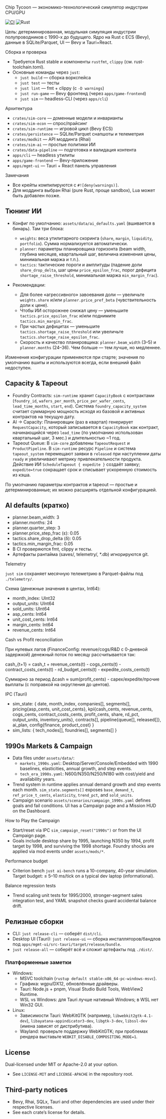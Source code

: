 Chip Tycoon — экономико-технологический симулятор индустрии CPU/GPU

[![CI](https://github.com/your-org/chip-tycoon/actions/workflows/ci.yml/badge.svg)](https://github.com/your-org/chip-tycoon/actions/workflows/ci.yml)
![Rust](https://img.shields.io/badge/rust-stable%201.75%2B-orange)

Цель: детерминированная, модульная симуляция индустрии полупроводников с 1990-х до будущего. Ядро на Rust с ECS (Bevy), данные в SQLite/Parquet, UI — Bevy и Tauri+React.

Сборка и проверка

- Требуется Rust stable и компоненты `rustfmt`, `clippy` (см. rust-toolchain.toml).
- Основные команды через `just`:
  - `just build` — сборка воркспейса
  - `just test` — тесты
  - `just lint` — fmt + clippy (c `-D warnings`)
  - `just run-game` — Bevy фронтенд (через `apps/game-frontend`)
  - `just sim` — headless-CLI (через `apps/cli`)

Архитектура

- `crates/sim-core` — доменные модели и инварианты
- `crates/sim-econ` — спрос/прайсинг
- `crates/sim-runtime` — игровой цикл (Bevy ECS)
- `crates/persistence` — SQLite/Parquet снапшоты и телеметрия
- `crates/modkit` — API моддинга (Rhai)
- `crates/sim-ai` — простые политики ИИ
- `crates/data-pipeline` — подготовка и валидация контента
- `apps/cli` — headless утилиты
- `apps/game-frontend` — Bevy-приложение
- `apps/mgmt-ui` — Tauri + React панель управления

Замечания

- Все крейты компилируются с `#![deny(warnings)]`.
- Для моддинга выбран Rhai (pure Rust, проще sandbox), Lua может быть добавлен позже.

## Тюнинг ИИ

- Конфиг по умолчанию: `assets/data/ai_defaults.yaml` (вшивается в бинарь). Там три блока:
  - `weights`: веса утилитарного скоринга (`share`, `margin`, `liquidity`, `portfolio`). Сумма нормализуется автоматически.
  - `planner`: параметры планировщика горизонта (beam width, глубина месяцев, квартальный шаг, величина изменения цены, минимальная маржа и т.п.).
  - `tactics`: тактические пороги и амплитуды (падение доли `share_drop_delta`, шаг цены `price_epsilon_frac`, порог дефицита `shortage_raise_threshold`, минимальная маржа `min_margin_frac`).

- Рекомендации:
  - Для более «агрессивного» завоевания доли — увеличьте `weights.share` и/или `planner.price_pref_beta` (чувствительность доли к цене).
  - Чтобы ИИ осторожнее снижал цену — уменьшите `tactics.price_epsilon_frac` и/или поднимите `tactics.min_margin_frac`.
  - При частых дефицитах — уменьшите `tactics.shortage_raise_threshold` или увеличьте `tactics.shortage_raise_epsilon_frac`.
  - Скорость и качество планировщика: `planner.beam_width` (3–5) и `planner.months` (24–36). Чем больше — тем лучше, но медленнее.

Изменения конфигурации применяются при старте; значения по умолчанию вшиты и используются всегда, если внешний файл недоступен.

## Capacity & Tapeout

- Foundry Contracts: `sim-runtime` хранит `CapacityBook` с контрактами (`foundry_id`, `wafers_per_month`, `price_per_wafer_cents`, `lead_time_months`, `start`, `end`). Система `foundry_capacity_system` считает суммарную мощность исходя из базовой и активных контрактов на текущую дату.
- AI → Capacity: Планировщик (раз в квартал) генерирует `RequestCapacity`, который записывается в `CapacityBook` как контракт, начинающийся через `lead_time` (по умолчанию использован квартальный шаг, 3 мес.) и длительностью ~1 год.
- Tapeout Queue: В `sim-core` добавлены `TapeoutRequest` и `ProductPipeline`. В `sim-runtime` ресурс `Pipeline` и система `tapeout_system` перемещают заявки в `released` при наступлении даты `ready` и увеличивают метрику привлекательности продукта. Действие ИИ `ScheduleTapeout { expedite }` создаёт заявку; `expedite=true` сокращает срок и списывает ускоренную стоимость из кэша.

По умолчанию параметры контрактов и tapeout — простые и детерминированные; их можно расширять отдельной конфигурацией.

## AI defaults (кратко)

- planner.beam_width: 3
- planner.months: 24
- planner.quarter_step: 3
- planner.price_step_frac (ε): 0.05
- tactics.share_drop_delta (δ): 0.05
- tactics.min_margin_frac: 0.05
- В CI проверяются fmt, clippy и тесты.
 - Артефакты рантайма (saves/, telemetry/, *.db) игнорируются git.

Telemetry

`just sim` сохраняет месячную телеметрию в Parquet-файлы под `./telemetry/`.

Схема (денежные значения в центах, Int64):
- month_index: UInt32
- output_units: UInt64
- sold_units: UInt64
- asp_cents: Int64
- unit_cost_cents: Int64
- margin_cents: Int64
- revenue_cents: Int64

Cash vs Profit reconciliation

При нулевых лагов (FinanceConfig: revenue/cogs/R&D с 0-дневной задержкой) денежный поток по месяцу рассчитывается так:

cash_{t+1} = cash_t + revenue_cents(t) - cogs_cents(t) - contract_costs_cents(t) - rd_budget_cents(t) - expedite_costs_cents(t)

Суммарно за период Δcash ≈ sum(profit_cents) - capex/expedite/прочие выплаты (с поправкой на округления до центов).

IPC (Tauri)

- sim_state: { date, month_index, companies[], segments[], pricing{asp_cents, unit_cost_cents}, kpi{cash_cents, revenue_cents, cogs_cents, contract_costs_cents, profit_cents, share, rd_pct, output_units, inventory_units}, contracts[], pipeline{queue[], released[]}, ai_plan, config{finance, product_cost} }
- sim_lists: { tech_nodes[], foundries[], segments[] }

## 1990s Markets & Campaign

- Data files under `assets/data/`:
  - `markets_1990s.yaml`: Desktop/Server/Console/Embedded with 1990 baselines, elasticities, annual growth, and step events.
  - `tech_era_1990s.yaml`: N600/N350/N250/N180 with cost/yield and availability years.
- Trend system in runtime applies annual demand growth and step events each month. `sim_state.segments[]` exposes `base_demand_t`, `ref_price_t_cents`, `elasticity`, `trend_pct`, and `sold_units`.
- Campaign scenario `assets/scenarios/campaign_1990s.yaml` defines goals and fail conditions. UI has a Campaign page and a Mission HUD on the Dashboard.

How to Play the Campaign

- Start/reset via IPC `sim_campaign_reset("1990s")` or from the UI Campaign page.
- Goals include desktop share by 1995, launching N350 by 1994, profit target by 1998, and surviving the 1998 shortage. Foundry shocks are applied via mod events under `assets/mods/*`.

Performance budget

- Criterion bench `just ai-bench` runs a 10-company, 40-year simulation. Target budget: ≤ 5–10 ms/tick on a typical dev laptop (informational).

Balance regression tests

- Trend scaling unit tests for 1995/2000, stronger-segment sales integration test, and YAML snapshot checks guard accidental balance drift.

## Релизные сборки

- CLI: `just release-cli` — соберёт `dist/cli`.
- Desktop UI (Tauri): `just release-ui` — сборка инсталляторов/бандлов под `apps/mgmt-ui/src-tauri/target/release/bundle`.
- `just release-all` — соберёт всё и сложит артефакты под `./dist/`.

### Платформенные заметки

- Windows:
  - MSVC toolchain (`rustup default stable-x86_64-pc-windows-msvc`).
  - Графика: wgpu/DX12, обновлённые драйверы.
  - Tauri: Node.js + pnpm, Visual Studio Build Tools, WebView2 Runtime.
  - WSL vs Windows: для Tauri лучше нативный Windows; в WSL нет Win32 GUI.
- Linux:
  - Зависимости Tauri: WebKitGTK (например, `libwebkit2gtk-4.1-dev`), `libayatana-appindicator3-dev`, `libgtk-3-dev`, `libssl-dev` (имена зависят от дистрибутива).
  - Wayland: проверьте поддержку WebKitGTK; при проблемах рендера выставьте `WEBKIT_DISABLE_COMPOSITING_MODE=1`.

## License

Dual-licensed under MIT or Apache-2.0 at your option.
- See `LICENSE-MIT` and `LICENSE-APACHE` in the repository root.

## Third-party notices

- Bevy, Rhai, SQLx, Tauri and other dependencies are used under their respective licenses.
- See each crate’s license for details.

